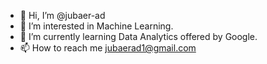 - 👋 Hi, I’m @jubaer-ad
- 👀 I’m interested in Machine Learning.
- 🌱 I’m currently learning Data Analytics offered by Google.
- 📫 How to reach me jubaerad1@gmail.com

<!---
jubaer-ad/jubaer-ad is a ✨ special ✨ repository because its `README.md` (this file) appears on your GitHub profile.
You can click the Preview link to take a look at your changes.
--->
